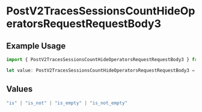 # PostV2TracesSessionsCountHideOperatorsRequestRequestBody3

## Example Usage

```typescript
import { PostV2TracesSessionsCountHideOperatorsRequestRequestBody3 } from "@orq-ai/node/models/operations";

let value: PostV2TracesSessionsCountHideOperatorsRequestRequestBody3 = "is_not";
```

## Values

```typescript
"is" | "is_not" | "is_empty" | "is_not_empty"
```